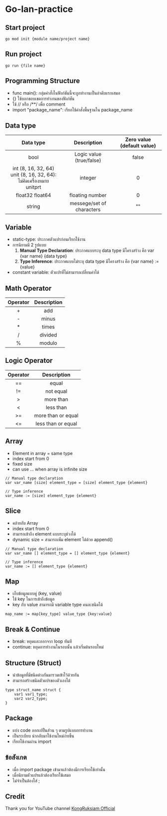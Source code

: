 # Go-lan-practice

## Start project
```
go mod init {module name/project name}
```

## Run project
```
go run {file name}
```

## Programming Structure
- func main(): กลุ่มคำสั่งในฟังก์ชันนี้จะถูกทำงานเป็นลำดับแรกเสมอ
- {} ใช้บอกขอบเขตการทำงานของฟังก์ชัน
- ใช้ // หรือ /**/ เพื่อ comment
- import "package_name": เรียกใช้คำสั่งพื้นฐานใน package_name

## Data type
|Data type|Description|Zero value (default value)|
|:-------:|:---------:|:------------------------:|
|bool|Logic value (true/false)|false|
|int (8, 16, 32, 64)<br />unit (8, 16, 32, 64): ไม่คิดเครื่องหมาย<br />unitprt|integer|0|
|float32 float64|floating number|0|
|string|messege/set of characters|""|

## Variable
- static-type: ประกาศตัวแปรก่อนเรียกใช้งาน
- การนิยามมี 2 รูปแบบ
    1. **Manual Type Declaration**: ประกาศแบบระบุ data type มีโครงสร้าง คือ var {var name} {data type}
    2. **Type Inference**: ประกาศแบบไม่ระบุ data type มีโครงสร้าง คือ {var name} := {value}
- constant variable: ตัวแปรที่ไม่สามารถเปลี่ยนค่าได้

## Math Operator
|Operator|Description|
|:------:|:---------:|
|+|add|
|-|minus|
|*|times|
|/|divided|
|%|modulo|

## Logic Operator
|Operator|Description|
|:------:|:---------:|
|==|equal|
|!=|not equal|
|>|more than|
|<|less than|
|>=|more than or equal|
|<=|less than or equal|

## Array
- Element in array = same type
- index start from 0
- fixed size
- can use ... when array is infinite size
```
// Manual type declaration
var var_name [size] element_type = [size] element_type {element}

// Type inference
var_name := [size] element_type {element}
```

## Slice
- คล้ายกับ Array
- index start from 0
- สามารถเข้าถึง element แบบระบุช่วงได้
- dynamic size = สามารถเพิ่ม element ได้ด้วย append()
```
// Manual type declaration
var var_name [] element_type = [] element_type {element}

// Type inference
var_name := [] element_type {element}
```

## Map
- เก็บข้อมูลแบบคู่ (key, value)
- ใช้ key ในการเข้าถึงข้อมูล
- key กับ value สามารถมี variable type คนละชนิดได้
```
map_name := map[key_type] value_type {key:value}
```

## Break & Continue
- break: หยุดและออกจาก loop ทันที
- continue: หยุดการทำงานในรอบนั้น แล้วเริ่มต้นรอบใหม่

## Structure (Struct)
- นำข้อมูลที่มีชนิดต่างกันมารวมเข้าไว้ด้วยกัน
- สามารถสร้างชนิดตัวแปรของตัวเองได้
```
type struct_name struct {
    var1 var1_type;
    var2 var2_type;
}
```

## Package
- แบ่ง code ออกเปป็นส่วน ๆ ตามรูปแบบการทำงาน
- เป็นระเบียบ นำกลับมาใช้งานใหม่ง่ายขึ้น
- เรียกใช้งานผ่าน import

## ข้อสังเกต
- เมื่อ import package เข้ามาแล้วต้องมีการเรียกใช้เท่านั้น
- เมื่อนิยามตัวแปรแล้วต้องเรียกใช้เสมอ
- ไม่จำเป็นต้องใส่ ;

## Credit
Thank you for YouTube channel [KongRuksiam Official](https://youtu.be/pytqhPDTjnQ)